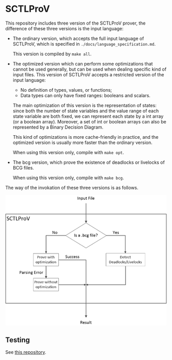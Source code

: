 # SCTLProV

This repository includes three version of the SCTLProV prover, the difference of these three versions is the input language:

* The ordinary version, which accepts the full input language of SCTLProV, which is specified in `./docs/language_specification.md`.

  This version is compiled by `make all`.
* The optimized version which can perform some optimizations that cannot be used generally, but can be used when dealing specific kind of input files. This version of SCTLProV accepts a restricted version of the input language:
    - No definition of types, values, or functions;
    - Data types can only have fixed ranges: booleans and scalars.
  
  The main optimization of this version is the representation of states: since both the number of state variables and the value range of each state variable are both fixed, we can represent each state by a int array (or a boolean array). Moreover, a set of int or boolean arrays can also be represented by a Binary Decision Diagram.

  This kind of optimizations is more cache-friendly in practice, and the optimized version is usually more faster than the ordinary version.

  When using this version only, compile with `make opt`.

* The bcg version, which prove the existence of deadlocks or livelocks of BCG files.

  When using this version only, compile with `make bcg`.

The way of the invokation of these three versions is as follows.

![sctlprov](sctlprov.png)

## Testing
See [this repository](https://github.com/sctlprov/sctlprov_testing).